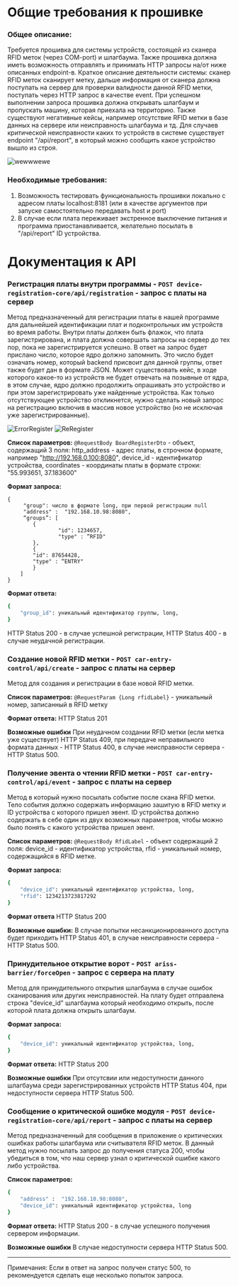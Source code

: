 # Общие требования к прошивке

### Общее описание:
Требуется прошивка для системы устройств, состоящей из сканера RFID меток (через COM-port) и шлагбаума. Также прошивка должна иметь возможность отправлять и принимать HTTP запросы на/от ниже описанных endpoint-в. Краткое описание деятельности системы: сканер RFID меток сканирует метку, дальше информация от сканера должна поступать на сервер для проверки валидности данной RFID метки, поступать через HTTP запрос в качестве event. При успешном выполнении запроса прошивка должна открывать шлагбаум и пропускать машину, которая приехала на территорию. Также существуют негативные кейсы, например отсутствие RFID метки в базе данных на сервере или неисправность шлагбаума и тд. Для случаев критической неисправности каких то устройств в системе существует endpoint "/api/report", в который можно сообщить какое устройство вышло из строя.

![wewwwewe](https://user-images.githubusercontent.com/71149808/130666489-4354306e-6d53-4ee1-bc1f-bbb209ed042f.png)


### Необходимые требования:
1. Возможность тестировать функциональность прошивки локально с адресом платы localhost:8181 (или в качестве аргументов при запуске самостоятельно передавать host и port)
2. В случае если плата переживает экстренное выключение питания и программа приостанавливается, желательно посылать в "/api/report" ID устройства.


# Документация к API

### Регистрация платы внутри программы - `POST device-registration-core/api/registration` - запрос с платы на сервер
Метод предназначенный для регистрации платы в нашей программе для дальнейшей идентификации плат и подконтрольных им устройств во время работы. Внутри платы должен быть флажок, что плата зарегистрирована, и плата должна совершать запросы на сервер до тех пор, пока не зарегистрируется успешно. В ответ на запрос будет прислано число, которое ядро должно запомнить. Это число будет означать номер, который backend присвоит для данной группы, ответ также будет дан в формате JSON. Может существовать кейс, в ходе которого какое-то из устройств не будет отвечать на позывные от ядра, в этом случае, ядро должно продолжить опрашивать это устройство и при этом зарегистрировать уже найденные устройства. Как только отсутствующее устройство откликнется, нужно сделать новый запрос на регистрацию включив в массив новое устройство (но не исключая уже зарегистрированные). 

![ErrorRegister](https://user-images.githubusercontent.com/71149808/130667622-c3494e9a-94db-49a1-aeec-cfb6e6914d04.png)
![ReRegister](https://user-images.githubusercontent.com/71149808/130667670-8fdfbe6c-01a8-4f4e-bc5b-e4ecad13fef0.png)

**Список параметров:**
`@RequestBody BoardRegisterDto` - объект, содержащий 3 поля:
http_address - адрес платы, в строчном формате, например "http://192.168.0.100:8080",
device_id - идентификатор устройства,
coordinates - координаты платы в формате строки: "55.993651, 37.183600"

**Формат запроса:**
```
{
     "group": число в формате long, при первой регистрации null
     "address" :  "192.168.10.98:8080",
     “groups”: [
	    {
            	"id": 1234657,
            	"type" : ”RFID"
	    },
	    {
		"id": 87654428,
		"type" : “ENTRY"
	    }
    ]
}
```

**Формат ответа:**
```sh
{
    "group_id": уникальный идентификатор группы, long,
}
```
HTTP Status 200 - в случае успешной регистрации,
HTTP Status 400 - в случае неудачной регистрации.

### Создание новой RFID метки - `POST car-entry-control/api/create` - запрос с платы на сервер
Метод для создания и регистрации в базе новой RFID метки.

**Список параметров:**
`@RequestParam {Long rfidLabel}` - уникальный номер, записанный в RFID метку

**Формат ответа:**
HTTP Status 201

**Возможные ошибки**
При неудачном создании RFID метки (если метка уже существует) HTTP Status 409, при передаче неправильного формата данных - HTTP Status 400, в случае неисправности сервера - HTTP Status 500.

### Получение эвента о чтении RFID метки - `POST car-entry-control/api/event` - запрос с платы на сервер

Метод в который нужно посылать событие после скана RFID метки. Тело события должно содержать информацию зашитую в RFID метку и ID устройства с которого пришел эвент. ID устройства должно содержать в себе один из двух возможных параметров, чтобы можно было понять с какого устройства пришел эвент.

**Список параметров:**
`@RequestBody RfidLabel` - объект содержащий 2 поля:
device_id - идентификатор устройства,
rfid - уникальный номер, содержащийся в RFID метке.

**Формат запроса:**
```sh
{
    "device_id": уникальный идентификатор устройства, long,
    "rfid": 1234213723817292
}
```

**Формат ответа**
HTTP Status 200

**Возможные ошибки:**
В случае попытки несанкционированного доступа будет приходить HTTP Status 401, в случае неисправности сервера - HTTP Status 500.

### Принудительное открытие ворот - `POST ariss-barrier/forceOpen` - запрос с сервера на плату

Метод для принудительного открытия шлагбаума в случае ошибок сканирования или других неисправностей. На плату будет отправлена строка "device_id" шлагбаума который необходимо открыть, после которой плата должна открыть шлагбаум.

**Формат запроса:**
```sh
{
    "device_id": уникальный идентификатор устройства, long,
}
```

**Формат ответа:**
HTTP Status 200

**Возможные ошибки**
При отсутсвии или недоступности данного шлагбаума среди зарегистрированных устройств HTTP Status 404, при недоступности сервера HTTP Status 500.

### Сообщение о критической ошибке модуля - `POST device-registration-core/api/report` - запрос с платы на сервер
Метод предназначенный для сообщения в приложение о критических ошибках работы шлагбаума или считывателя RFID меток.
В данный метод нужно посылать запрос до получения статуса 200, чтобы убедиться в том, что наш сервер узнал о критической ошибке какого либо устройства.

**Список параметров:**
```sh
{
    "address" :  "192.168.10.98:8080",
    "device_id": уникальный идентификатор устройства, long
}
```

**Формат ответа:**
HTTP Status 200 - в случае успешного получения сервером информации.

**Возможные ошибки**
В случае недоступности сервера HTTP Status 500.

---
Примечания: Если в ответ на запрос получен статус 500, то рекомендуется сделать еще несколько попыток запроса.
